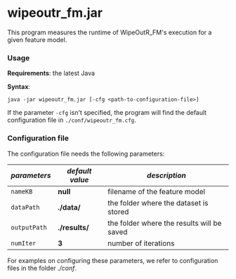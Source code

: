 # wipeoutr_fm.jar

This program measures the runtime of WipeOutR_FM's execution for a given feature model.

### Usage

**Requirements**: the latest Java

**Syntax**:
```
java -jar wipeoutr_fm.jar [-cfg <path-to-configuration-file>]
```

If the parameter `-cfg` isn't specified, the program will find the default configuration file in `./conf/wipeoutr_fm.cfg`.

### Configuration file

The configuration file needs the following parameters:

| *parameters*     | *default value* | *description*                              |
|------------------|-----------------|--------------------------------------------|
| ```nameKB```     | **null**        | filename of the feature model              |
| ```dataPath```   | **./data/**     | the folder where the dataset is stored     |
| ```outputPath``` | **./results/**  | the folder where the results will be saved |
| ```numIter```    | **3**           | number of iterations                       |

For examples on configuring these parameters, we refer to configuration files in the folder *./conf*.